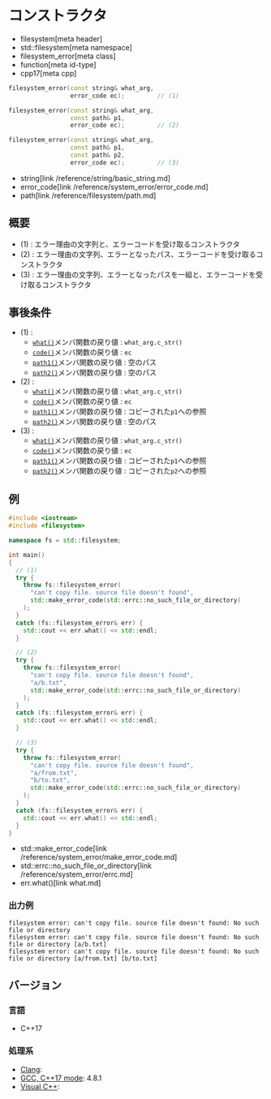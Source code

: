# コンストラクタ
* filesystem[meta header]
* std::filesystem[meta namespace]
* filesystem_error[meta class]
* function[meta id-type]
* cpp17[meta cpp]

```cpp
filesystem_error(const string& what_arg,
                 error_code ec);         // (1)

filesystem_error(const string& what_arg,
                 const path& p1,
                 error_code ec);         // (2)

filesystem_error(const string& what_arg,
                 const path& p1,
                 const path& p2,
                 error_code ec);         // (3)
```
* string[link /reference/string/basic_string.md]
* error_code[link /reference/system_error/error_code.md]
* path[link /reference/filesystem/path.md]

## 概要
- (1) : エラー理由の文字列と、エラーコードを受け取るコンストラクタ
- (2) : エラー理由の文字列、エラーとなったパス、エラーコードを受け取るコンストラクタ
- (3) : エラー理由の文字列、エラーとなったパスを一組と、エラーコードを受け取るコンストラクタ


## 事後条件
- (1) :
    - [`what()`](what.md)メンバ関数の戻り値 : `what_arg.c_str()`
    - [`code()`](code.md)メンバ関数の戻り値 : `ec`
    - [`path1()`](path1.md)メンバ関数の戻り値 : 空のパス
    - [`path2()`](path2.md)メンバ関数の戻り値 : 空のパス
- (2) :
    - [`what()`](what.md)メンバ関数の戻り値 : `what_arg.c_str()`
    - [`code()`](code.md)メンバ関数の戻り値 : `ec`
    - [`path1()`](path1.md)メンバ関数の戻り値 : コピーされた`p1`への参照
    - [`path2()`](path2.md)メンバ関数の戻り値 : 空のパス
- (3) :
    - [`what()`](what.md)メンバ関数の戻り値 : `what_arg.c_str()`
    - [`code()`](code.md)メンバ関数の戻り値 : `ec`
    - [`path1()`](path1.md)メンバ関数の戻り値 : コピーされた`p1`への参照
    - [`path2()`](path2.md)メンバ関数の戻り値 : コピーされた`p2`への参照


## 例
```cpp example
#include <iostream>
#include <filesystem>

namespace fs = std::filesystem;

int main()
{
  // (1)
  try {
    throw fs::filesystem_error(
      "can't copy file. source file doesn't found",
      std::make_error_code(std::errc::no_such_file_or_directory)
    );
  }
  catch (fs::filesystem_error& err) {
    std::cout << err.what() << std::endl;
  }

  // (2)
  try {
    throw fs::filesystem_error(
      "can't copy file. source file doesn't found",
      "a/b.txt",
      std::make_error_code(std::errc::no_such_file_or_directory)
    );
  }
  catch (fs::filesystem_error& err) {
    std::cout << err.what() << std::endl;
  }

  // (3)
  try {
    throw fs::filesystem_error(
      "can't copy file. source file doesn't found",
      "a/from.txt",
      "b/to.txt",
      std::make_error_code(std::errc::no_such_file_or_directory)
    );
  }
  catch (fs::filesystem_error& err) {
    std::cout << err.what() << std::endl;
  }
}
```
* std::make_error_code[link /reference/system_error/make_error_code.md]
* std::errc::no_such_file_or_directory[link /reference/system_error/errc.md]
* err.what()[link what.md]

### 出力例
```
filesystem error: can't copy file. source file doesn't found: No such file or directory
filesystem error: can't copy file. source file doesn't found: No such file or directory [a/b.txt]
filesystem error: can't copy file. source file doesn't found: No such file or directory [a/from.txt] [b/to.txt]
```

## バージョン
### 言語
- C++17

### 処理系
- [Clang](/implementation.md#clang):
- [GCC, C++17 mode](/implementation.md#gcc): 4.8.1
- [Visual C++](/implementation.md#visual_cpp):

